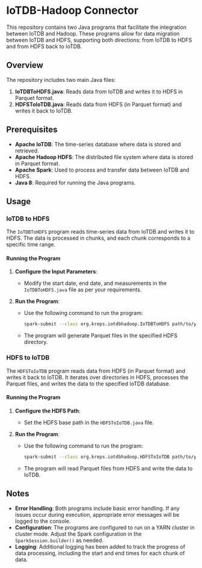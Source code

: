 # IoTDB-Hadoop Connector

This repository contains two Java programs that facilitate the integration between IoTDB and Hadoop. These programs allow for data migration between IoTDB and HDFS, supporting both directions: from IoTDB to HDFS and from HDFS back to IoTDB.

## Overview

The repository includes two main Java files:

1. **IoTDBToHDFS.java**: Reads data from IoTDB and writes it to HDFS in Parquet format.
2. **HDFSToIoTDB.java**: Reads data from HDFS (in Parquet format) and writes it back to IoTDB.

## Prerequisites

- **Apache IoTDB**: The time-series database where data is stored and retrieved.
- **Apache Hadoop HDFS**: The distributed file system where data is stored in Parquet format.
- **Apache Spark**: Used to process and transfer data between IoTDB and HDFS.
- **Java 8**: Required for running the Java programs.

## Usage

### IoTDB to HDFS

The `IoTDBToHDFS` program reads time-series data from IoTDB and writes it to HDFS. The data is processed in chunks, and each chunk corresponds to a specific time range. 

#### Running the Program

1. **Configure the Input Parameters**: 
   - Modify the start date, end date, and measurements in the `IoTDBToHDFS.java` file as per your requirements.

2. **Run the Program**:
   - Use the following command to run the program:
     ```bash
     spark-submit --class org.kreps.iotdbhadoop.IoTDBToHDFS path/to/your/jarfile.jar
     ```
   - The program will generate Parquet files in the specified HDFS directory.

### HDFS to IoTDB

The `HDFSToIoTDB` program reads data from HDFS (in Parquet format) and writes it back to IoTDB. It iterates over directories in HDFS, processes the Parquet files, and writes the data to the specified IoTDB database.

#### Running the Program

1. **Configure the HDFS Path**:
   - Set the HDFS base path in the `HDFSToIoTDB.java` file.

2. **Run the Program**:
   - Use the following command to run the program:
     ```bash
     spark-submit --class org.kreps.iotdbhadoop.HDFSToIoTDB path/to/your/jarfile.jar
     ```
   - The program will read Parquet files from HDFS and write the data to IoTDB.

## Notes

- **Error Handling**: Both programs include basic error handling. If any issues occur during execution, appropriate error messages will be logged to the console.
- **Configuration**: The programs are configured to run on a YARN cluster in cluster mode. Adjust the Spark configuration in the `SparkSession.builder()` as needed.
- **Logging**: Additional logging has been added to track the progress of data processing, including the start and end times for each chunk of data.
